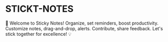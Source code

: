# STICKT-NOTES
📝 Welcome to Sticky Notes! Organize, set reminders, boost productivity. Customize notes, drag-and-drop, alerts. Contribute, share feedback. Let's stick together for excellence! 💡
